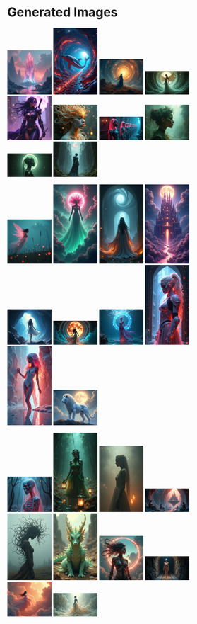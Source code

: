# Generated Images



<img src="2025_08_07_01.png" width="100"/> <img src="2025_08_07_02.png" width="100"/> <img src="2025_08_07_03.png" width="100"/> <img src="2025_08_07_04.png" width="100"/> <img src="2025_08_07_05.png" width="100"/> <img src="2025_08_07_06.png" width="100"/> <img src="2025_08_07_07.png" width="100"/> <img src="2025_08_07_08.png" width="100"/> <img src="2025_08_07_09.png" width="100"/> <img src="2025_08_07_10.png" width="100"/>

<img src="2025_08_07_11.png" width="100"/> <img src="2025_08_07_12.png" width="100"/> <img src="2025_08_07_13.png" width="100"/> <img src="2025_08_07_14.png" width="100"/> <img src="2025_08_07_15.png" width="100"/> <img src="2025_08_07_16.png" width="100"/> <img src="2025_08_07_17.png" width="100"/> <img src="2025_08_07_18.png" width="100"/> <img src="2025_08_07_19.png" width="100"/> <img src="2025_08_07_20.png" width="100"/>

<img src="2025_08_07_21.png" width="100"/> <img src="2025_08_07_22.png" width="100"/> <img src="2025_08_07_23.png" width="100"/> <img src="2025_08_07_24.png" width="100"/> <img src="2025_08_07_25.png" width="100"/> <img src="2025_08_07_26.png" width="100"/> <img src="2025_08_07_27.png" width="100"/> <img src="2025_08_07_28.png" width="100"/> <img src="2025_08_07_29.png" width="100"/> <img src="2025_08_07_30.png" width="100"/>